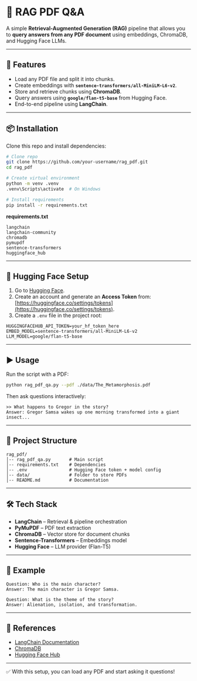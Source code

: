 # 📘 RAG PDF Q\&A

A simple **Retrieval-Augmented Generation (RAG)** pipeline that allows you to **query answers from any PDF document** using embeddings, ChromaDB, and Hugging Face LLMs.

---

## 🚀 Features

* Load any PDF file and split it into chunks.
* Create embeddings with **`sentence-transformers/all-MiniLM-L6-v2`**.
* Store and retrieve chunks using **ChromaDB**.
* Query answers using **`google/flan-t5-base`** from Hugging Face.
* End-to-end pipeline using **LangChain**.

---

## 📦 Installation

Clone this repo and install dependencies:

```bash
# Clone repo
git clone https://github.com/your-username/rag_pdf.git
cd rag_pdf

# Create virtual environment
python -m venv .venv
.venv\Scripts\activate  # On Windows

# Install requirements
pip install -r requirements.txt
```

**requirements.txt**

```
langchain
langchain-community
chromadb
pymupdf
sentence-transformers
huggingface_hub
```

---

## 🔑 Hugging Face Setup

1. Go to [Hugging Face](https://huggingface.co/).
2. Create an account and generate an **Access Token** from: [https://huggingface.co/settings/tokens](https://huggingface.co/settings/tokens).
3. Create a `.env` file in the project root:

```
HUGGINGFACEHUB_API_TOKEN=your_hf_token_here
EMBED_MODEL=sentence-transformers/all-MiniLM-L6-v2
LLM_MODEL=google/flan-t5-base
```

---

## ▶️ Usage

Run the script with a PDF:

```bash
python rag_pdf_qa.py --pdf ./data/The_Metamorphosis.pdf
```

Then ask questions interactively:

```text
>> What happens to Gregor in the story?
Answer: Gregor Samsa wakes up one morning transformed into a giant insect...
```

---

## 📂 Project Structure

```
rag_pdf/
│-- rag_pdf_qa.py       # Main script
│-- requirements.txt    # Dependencies
│-- .env                # Hugging Face token + model config
│-- data/               # Folder to store PDFs
│-- README.md           # Documentation
```

---

## 🛠️ Tech Stack

* **LangChain** – Retrieval & pipeline orchestration
* **PyMuPDF** – PDF text extraction
* **ChromaDB** – Vector store for document chunks
* **Sentence-Transformers** – Embeddings model
* **Hugging Face** – LLM provider (Flan-T5)

---

## 📌 Example

```text
Question: Who is the main character?
Answer: The main character is Gregor Samsa.

Question: What is the theme of the story?
Answer: Alienation, isolation, and transformation.
```

---

## 📖 References

* [LangChain Documentation](https://python.langchain.com/)
* [ChromaDB](https://docs.trychroma.com/)
* [Hugging Face Hub](https://huggingface.co/)

---

✅ With this setup, you can load any PDF and start asking it questions!
